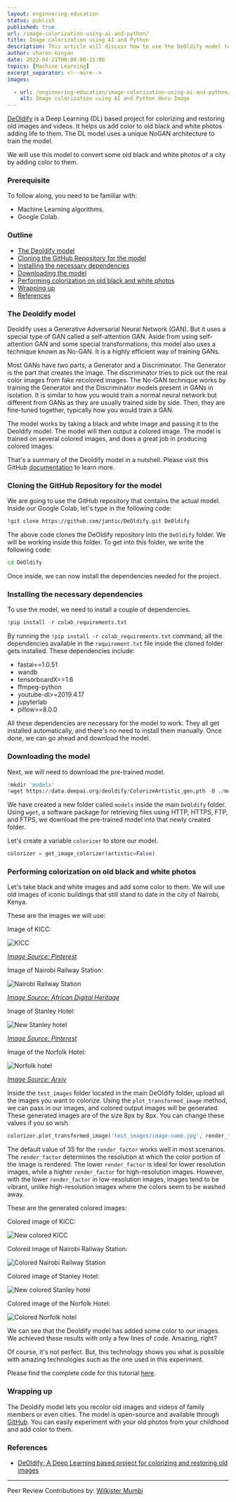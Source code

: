 ```yaml
---
layout: engineering-education
status: publish
published: true
url: /image-colorization-using-ai-and-python/
title: Image colorization using AI and Python
description: This article will discuss how to use the DeOldify model to convert some old black and white photos of a city by adding color to them.
author: sharon-kinyan
date: 2022-04-21T00:00:00-21:00
topics: [Machine Learning]
excerpt_separator: <!--more-->
images:

  - url: /engineering-education/image-colorization-using-ai-and-python/hero.png
    alt: Image colorization using AI and Python Hero Image
---
```

[DeOldify](https://github.com/jantic/DeOldify) is a Deep Learning (DL) based project for colorizing and restoring old images and videos. It helps us add color to old black and white photos adding life to them. The DL model uses a unique NoGAN architecture to train the model. 
<!--more-->
We will use this model to convert some old black and white photos of a city by adding color to them.

### Prerequisite
To follow along, you need to be familiar with:
- Machine Learning algorithms.
- Google Colab.

### Outline
- [The Deoldify model](#the-deoldify-model)
- [Cloning the GitHub Repository for the model](#cloning-the-github-repository-for-the-model)
- [Installing the necessary dependencies](#installing-the-necessary-dependencies)
- [Downloading the model](#downloading-the-model)
- [Performing colorization on old black and white photos](#performing-colorization-on-old-black-and-white-photos)
- [Wrapping up](#wrapping-up)
- [References](#references)

### The Deoldify model 
Deoldify uses a Generative Adversarial Neural Network (GAN). But it uses a special type of GAN called a self-attention GAN. Aside from using self-attention GAN and some special transformations, this model also uses a technique known as No-GAN. It is a highly efficient way of training GANs.

Most GANs have two parts; a Generator and a Discriminator. The Generator is the part that creates the image. The discriminator tries to pick out the real color images from fake recolored images. The No-GAN technique works by training the Generator and the Discriminator models present in GANs in isolation. It is similar to how you would train a normal neural network but different from GANs as they are usually trained side by side. Then, they are fine-tuned together, typically how you would train a GAN.   

The model works by taking a black and white image and passing it to the Deoldify model. The model will then output a colored image. The model is trained on several colored images, and does a great job in producing colored images.

That's a summary of the Deoldify model in a nutshell. Please visit this GitHub [documentation](https://github.com/jantic/DeOldify) to learn more. 

### Cloning the GitHub Repository for the model
We are going to use the GitHub repository that contains the actual model. Inside our Google Colab, let's type in the following code:

```bash
!git clone https://github.com/jantic/DeOldify.git DeOldify
```
The above code clones the DeOldify repository into the `DeOldify` folder. We will be working inside this folder. To get into this folder, we write the following code:

```bash
cd DeOldify
```
Once inside, we can now install the dependencies needed for the project.

### Installing the necessary dependencies
To use the model, we need to install a couple of dependencies.

```python
!pip install -r colab_requirements.txt
```

By running the `!pip install -r colab_requirements.txt` command, all the dependencies available in the `requirement.txt` file inside the cloned folder gets installed. These dependencies include:

- fastai==1.0.51
- wandb
- tensorboardX==1.6
- ffmpeg-python
- youtube-dl>=2019.4.17
- jupyterlab
- pillow>=8.0.0

All these dependencies are necessary for the model to work. They all get installed automatically, and there's no need to install them manually. Once done, we can go ahead and download the model.

### Downloading the model
Next, we will need to download the pre-trained model.

```python
!mkdir 'models'
!wget https://data.deepai.org/deoldify/ColorizeArtistic_gen.pth -O ./models/ColorizeArtistic_gen.pth
```
We have created a new folder called `models` inside the main `DeOldify` folder. Using `wget`, a software package for retrieving files using HTTP, HTTPS, FTP, and FTPS, we download the pre-trained model into that newly created folder.

Let's create a variable `colorizer` to store our model.

```python
colorizer = get_image_colorizer(artistic=False)
```

### Performing colorization on old black and white photos 
Let's take black and white images and add some color to them. We will use old images of iconic buildings that still stand to date in the city of Nairobi, Kenya.

These are the images we will use:

Image of KICC:

![KICC](/engineering-education/image-colorization-using-ai-and-python/kicc.jpg)

*[Image Source: Pinterest](https://i.pinimg.com/originals/25/6f/0a/256f0af1b060922203ca5ac632f8314e.jpg)*

Image of Nairobi Railway Station:

![Nairobi Railway Station](/engineering-education/image-colorization-using-ai-and-python/nairobi-railway-station.jpg)

*[Image Source: African Digital Heritage ](https://africandigitalheritage.org/wp-content/uploads/2021/06/DSC_0086-1.jpg)*

Image of Stanley Hotel:

![New Stanley hotel](/engineering-education/image-colorization-using-ai-and-python/new-stanley-hotel.jpg)

*[Image Source: Pinterest](https://i.pinimg.com/originals/04/3f/98/043f98fec8e242fd5b04376c583fa144.jpg)*

Image of the Norfolk Hotel:

![Norfolk hotel](/engineering-education/image-colorization-using-ai-and-python/norfolk-hotel.jpg)

*[Image Source: Arxiv](https://i.pinimg.com/originals/31/41/05/314105d909000eed4cdf5c148a36a3bd.jpg)*

Inside the `test_images` folder located in the main DeOldify folder, upload all the images you want to colorize. Using the `plot_transformed_image` method, we can pass in our images, and colored output images will be generated. These generated images are of the size 8px by 8px. You can change these values if you so wish.

```python
colorizer.plot_transformed_image('test_images/image-name.jpg', render_factor=35, display_render_factor=True, figsize=(8,8))
```
The default value of 35 for the `render_factor` works well in most scenarios. The `render_factor` determines the resolution at which the color portion of the image is rendered. The lower `render_factor` is ideal for lower resolution images, while a higher `render_factor` for high-resolution images. However, with the lower `render_factor` in low-resolution images, images tend to be vibrant, unlike high-resolution images where the colors seem to be washed away.

These are the generated colored images:

Colored image of KICC:

![New colored KICC](/engineering-education/image-colorization-using-ai-and-python/new-kicc.png)

Colored image of Nairobi Railway Station:

![Colored Nairobi Railway Station](/engineering-education/image-colorization-using-ai-and-python/colored-nairobi-railway-station.png)

Colored image of Stanley Hotel:

![New colored Stanley hotel](/engineering-education/image-colorization-using-ai-and-python/new-colored-stanley-hotel.png)

Colored image of the Norfolk Hotel:

![Colored Norfolk hotel](/engineering-education/image-colorization-using-ai-and-python/colored-norfolk-hotel.png)

We can see that the Deoldify model has added some color to our images. We achieved these results with only a few lines of code. Amazing, right?

Of course, it's not perfect. But, this technology shows you what is possible with amazing technologies such as the one used in this experiment. 

Please find the complete code for this tutorial [here](https://colab.research.google.com/drive/1bh15liSGDkUMwez4xNH1kG6ETFxQVlZ6?usp=sharing).

### Wrapping up
The Deoldify model lets you recolor old images and videos of family members or even cities. The model is open-source and available through [GitHub](https://github.com/jantic/DeOldify). You can easily experiment with your old photos from your childhood and add color to them.

### References
- [DeOldify: A Deep Learning based project for colorizing and restoring old images](https://github.com/jantic/DeOldify)

---
Peer Review Contributions by: [Wilkister Mumbi](/engineering-education/authors/wilkister-mumbi/)
